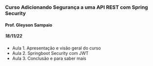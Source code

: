 ### Curso Adicionando Segurança a uma API REST com Spring Security

#### Prof. Gleyson Sampaio

##### 18/11/22

- Aula 1. Apresentação e visão geral do curso
- Aula 2. Springboot Security com JWT
- Aula 3. Conclusão e para saber mais